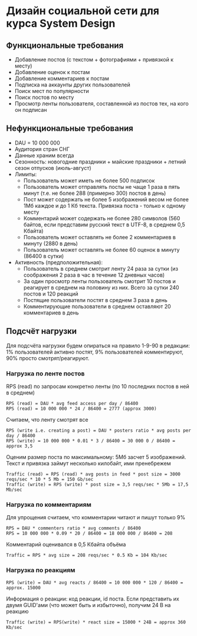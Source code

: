 # Дизайн социальной сети для курса System Design

## Функциональные требования

* Добавление постов (с текстом + фотографиями + привязкой к месту)
* Добавление оценок к постам
* Добавление комментариев к постам
* Подписка на аккаунты других пользователей
* Поиск мест по популярности
* Поиск постов по месту
* Просмотр ленты пользователя, составленной из постов тех, на кого он подписан

## Нефункциональные требования

* DAU = 10 000 000
* Аудитория стран СНГ
* Данные храним всегда
* Сезонность: новогодние праздники + майские праздники + летний сезон отпусков (июль-август)
* Лимиты:
    * Пользователь может иметь не более 500 подписок
    * Пользователь может отправлять посты не чаще 1 раза в пять минут (т.е. не более 288 (примерно 300) постов в день)
    * Пост может содержать не более 5 изображений весом не более 1Мб каждое и до 1 Кб текста. Привязка поста - только к одному месту
    * Комментарий может содержать не более 280 символов (560 байтов, если представим русский текст в UTF-8, в среднем 0,5 Кбайта)
    * Пользователь может оставлять не более 2 комментариев в минуту (2880 в день)
    * Пользователь может оставлять не более 60 оценок в минуту (86400 в сутки)
* Активность (предположительная):
    * Пользователь в среднем смотрит ленту 24 раза за сутки (из соображения 2 раза в час в течение 12 дневных часов)
    * За один просмотр ленты пользователь смотрит 10 постов и реагирует в среднем на половину из них. Всего за сутки 240 постов и 120 реакций
    * Постящие пользователи постят в среднем 3 раза в день
    * Комментирующие пользователи в среднем оставляют 20 комментариев в день
    
## Подсчёт нагрузки
Для подсчёта нагрузки будем опираться на правило 1-9-90 в редакции: 1% пользователей активно постят, 9% пользователей комментируют, 90% просто смотрят/реагируют.

### Нагрузка по ленте постов
RPS (read) по запросам конкретно ленты (по 10 последних постов в ней в среднем)

    RPS (read) = DAU * avg feed access per day / 86400
    RPS (read) = 10 000 000 * 24 / 86400 = 2777 (approx 3000)

Считаем, что ленту смотрят все
    
    RPS (write i.e. creating a post) = DAU * posters ratio * avg posts per day / 86400
    RPS (write) = 10 000 000 * 0.01 * 3 / 86400 = 30 000 0 / 86400 = approx 3,5
    
Оценим размер поста по максимальному: 5Мб засчет 5 изображений. Текст и привязка займут несколько килобайт, ими пренебрежем

    Traffic (read) = RPS (read) * avg posts in feed * post size = 3000 reqs/sec * 10 * 5 Mb = 150 Gb/sec
    Traffic (write) = RPS (write) * post size = 3,5 reqs/sec * 5Mb = 17,5 Mb/sec

### Нагрузка по комментариям
Для упрощения считаем, что комментарии читают и пишут только 9%

    RPS = DAU * commenters ratio * avg comments / 86400
    RPS = 10 000 000 * 0.09 * 20 / 86400 = 18 000 000 / 86400 = 208
    
Комментарий оценивался в 0,5 Кбайта объёма

    Traffic = RPS * avg size = 208 reqs/sec * 0.5 Kb = 104 Kb/sec

### Нагрузка по реакциям
    RPS (write) = DAU * avg reacts / 86400 = 10 000 000 * 120 / 86400 = approx. 15000

Информация о реакции: код реакции, id поста. Если представить их двумя GUID'ами (что может быть и избыточно), получим 24 B на реакцию

    Traffic (write) = RPS(write) * react size = 15000 * 24B = approx 360 Kb/sec
